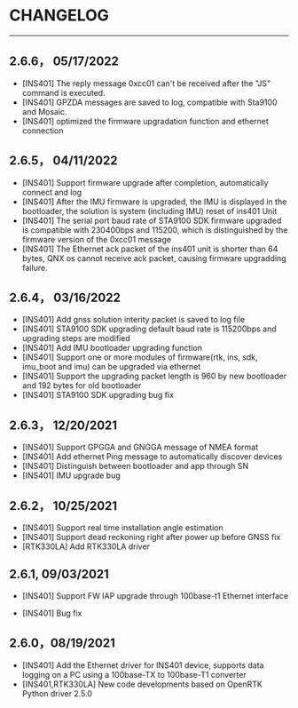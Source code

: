 # CHANGELOG

---
## 2.6.6， 05/17/2022
- [INS401] The reply message 0xcc01 can't be received after the "JS" command is executed.
- [INS401] GPZDA messages are saved to log, compatible with Sta9100 and Mosaic.
- [INS401] optimized the firmware upgradation function and ethernet connection

## 2.6.5， 04/11/2022
- [INS401] Support firmware upgrade after completion, automatically connect and log
- [INS401] After the IMU firmware is upgraded, the IMU is displayed in the bootloader, the solution is system (including IMU) reset of ins401 Unit
- [INS401] The serial port baud rate of STA9100 SDK firmware upgraded is compatible with 230400bps and 115200, which is distinguished by  the firmware version of the 0xcc01 message
- [INS401] The Ethernet ack packet of the ins401 unit is shorter than 64 bytes, QNX os cannot receive ack packet, causing firmware upgradding failure.

## 2.6.4， 03/16/2022

- [INS401] Add gnss solution interity packet is saved to log file
- [INS401] STA9100 SDK upgrading default baud rate is 115200bps and upgrading steps are modified
- [INS401] Add IMU bootloader upgrading function
- [INS401] Support one or more modules of firmware(rtk, ins, sdk, imu_boot and imu) can be upgraded via ethernet
- [INS401] Support the upgrading packet length is 960 by new bootloader and 192 bytes for old bootloader
- [INS401] STA9100 SDK upgrading bug fix

## 2.6.3， 12/20/2021

- [INS401] Support GPGGA and GNGGA message of NMEA format
- [INS401] Add ethernet Ping message to automatically discover devices
- [INS401] Distinguish between bootloader and app through SN
- [INS401] IMU upgrade bug

## 2.6.2， 10/25/2021

- [INS401] Support real time installation angle estimation
- [INS401] Support dead reckoning right after power up before GNSS fix
- [RTK330LA] Add RTK330LA driver



## 2.6.1,  09/03/2021

- [INS401] Support FW IAP upgrade through 100base-t1 Ethernet interface

- [INS401] Bug fix

  

## 2.6.0，08/19/2021

- [INS401] Add the Ethernet driver for INS401 device, supports data logging on a PC using a 100base-TX to 100base-T1 converter
- [INS401,RTK330LA] New code developments based on OpenRTK Python driver 2.5.0

